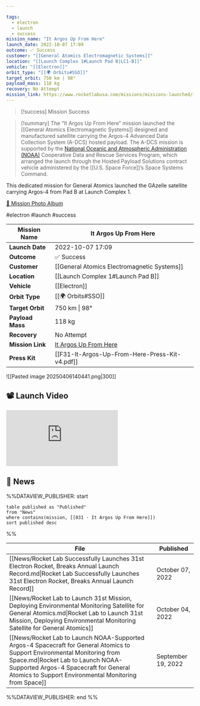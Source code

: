 ```yaml
---

tags:
  - electron
  - launch
  - success
mission_name: "It Argos Up From Here"
launch_date: 2022-10-07 17:09
outcome: ✅ Success
customer: "[[General Atomics Electromagnetic Systems]]"
location: "[[Launch Complex 1#Launch Pad B|LC1-B]]"
vehicle: "[[Electron]]"
orbit_type: "[[🌍 Orbits#SSO]]"
target_orbit: 750 km | 98°
payload_mass: 118 kg  
recovery: No Attempt
mission_link: https://www.rocketlabusa.com/missions/missions-launched/it-argos-up-from-here/
---
```


>[!success] Mission Success

>[!summary]
The “It Argos Up From Here” mission launched the [[General Atomics Electromagnetic Systems]] designed and manufactured satellite carrying the Argos-4 Advanced Data Collection System (A-DCS) hosted payload. The A-DCS mission is supported by the [National Oceanic and Atmospheric Administration (NOAA)](https://www.noaa.gov/) Cooperative Data and Rescue Services Program, which arranged the launch through the Hosted Payload Solutions contract vehicle administered by the [[U.S. Space Force]]’s Space Systems Command.
>
This dedicated mission for General Atomics launched the GAzelle satellite carrying Argos-4 from Pad B at Launch Complex 1.
>
[📸 Mission Photo Album](https://www.flickr.com/photos/rocketlab/albums/72177720302455707/)

#electron #launch #success

| **Mission Name** | It Argos Up From Here                                                                                   |
| ---------------- | ------------------------------------------------------------------------------------------------------- |
| **Launch Date**  | 2022-10-07 17:09                                                                                        |
| **Outcome**      | ✅ Success                                                                                               |
| **Customer**     | [[General Atomics Electromagnetic Systems]]                                                             |
| **Location**     | [[Launch Complex 1#Launch Pad B]]                                                                       |
| **Vehicle**      | [[Electron]]                                                                                            |
| **Orbit Type**   | [[🌍 Orbits#SSO]]                                                                                       |
| **Target Orbit** | 750 km &#124; 98°                                                                                       |
| **Payload Mass** | 118 kg                                                                                                  |
| **Recovery**     | No Attempt                                                                                              |
| **Mission Link** | [It Argos Up From Here](https://www.rocketlabusa.com/missions/missions-launched/it-argos-up-from-here/) |
| **Press Kit**    | [[F31-It-Argos-Up-From-Here-Press-Kit-v4.pdf]]                                                          |


![[Pasted image 20250406140441.png|300]]


## 📽️ Launch Video

<div class="responsive-video">
<iframe src="https://www.youtube.com/embed/TffmQR1K04M" title="Rocket Lab&#39;s Electron - It Argos Up From Here Mission" frameborder="0" allow="accelerometer; autoplay; clipboard-write; encrypted-media; gyroscope; picture-in-picture; web-share" referrerpolicy="strict-origin-when-cross-origin" allowfullscreen></iframe>     
</div>

## 📰 News
%%DATAVIEW_PUBLISHER: start
```
table published as "Published"
from "News"
where contains(mission, [[031 - It Argos Up From Here]])
sort published desc
```
%%

| File                                                                                                                                                                                                                                                             | Published          |
| ---------------------------------------------------------------------------------------------------------------------------------------------------------------------------------------------------------------------------------------------------------------- | ------------------ |
| [[News/Rocket Lab Successfully Launches 31st Electron Rocket, Breaks Annual Launch Record.md\|Rocket Lab Successfully Launches 31st Electron Rocket, Breaks Annual Launch Record]]                                                                               | October 07, 2022   |
| [[News/Rocket Lab to Launch 31st Mission, Deploying Environmental Monitoring Satellite for General Atomics.md\|Rocket Lab to Launch 31st Mission, Deploying Environmental Monitoring Satellite for General Atomics]]                                             | October 04, 2022   |
| [[News/Rocket Lab to Launch NOAA-Supported Argos-4 Spacecraft for General Atomics to Support Environmental Monitoring from Space.md\|Rocket Lab to Launch NOAA-Supported Argos-4 Spacecraft for General Atomics to Support Environmental Monitoring from Space]] | September 19, 2022 |

%%DATAVIEW_PUBLISHER: end %%